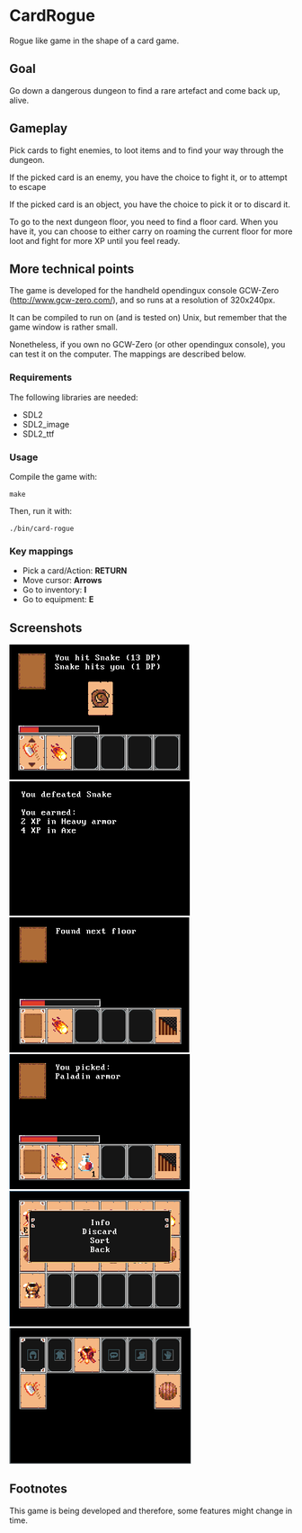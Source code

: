 # CardRogue

Rogue like game in the shape of a card game.

## Goal

Go down a dangerous dungeon to find a rare artefact and come back up, alive.

## Gameplay

Pick cards to fight enemies, to loot items and to find your way through the
dungeon.

If the picked card is an enemy, you have the choice to fight it, or to attempt
to escape

If the picked card is an object, you have the choice to pick it or to discard
it.

To go to the next dungeon floor, you need to find a floor card. When you have
it, you can choose to either carry on roaming the current floor for more loot
and fight for more XP until you feel ready.

## More technical points

The game is developed for the handheld opendingux console GCW-Zero
(http://www.gcw-zero.com/), and so runs at a resolution of 320x240px.

It can be compiled to run on (and is tested on) Unix, but remember that the
game window is rather small.

Nonetheless, if you own no GCW-Zero (or other opendingux console), you can test
it on the computer. The mappings are described below.

### Requirements

The following libraries are needed:

- SDL2
- SDL2_image
- SDL2_ttf

### Usage

Compile the game with:

    make

Then, run it with:

    ./bin/card-rogue

### Key mappings

- Pick a card/Action: **RETURN**
- Move cursor: **Arrows**
- Go to inventory: **I**
- Go to equipment: **E**

## Screenshots

![screenshot](screenshots/fight.png "Fight")
![screenshot](screenshots/fight-result.png "Fight result")
![screenshot](screenshots/next-floor.png "Next floor")
![screenshot](screenshots/picked-object.png "Picked object")
![screenshot](screenshots/inventory.png "Inventory")
![screenshot](screenshots/equipment.png "Equipment")

## Footnotes

This game is being developed and therefore, some features might change in time.
